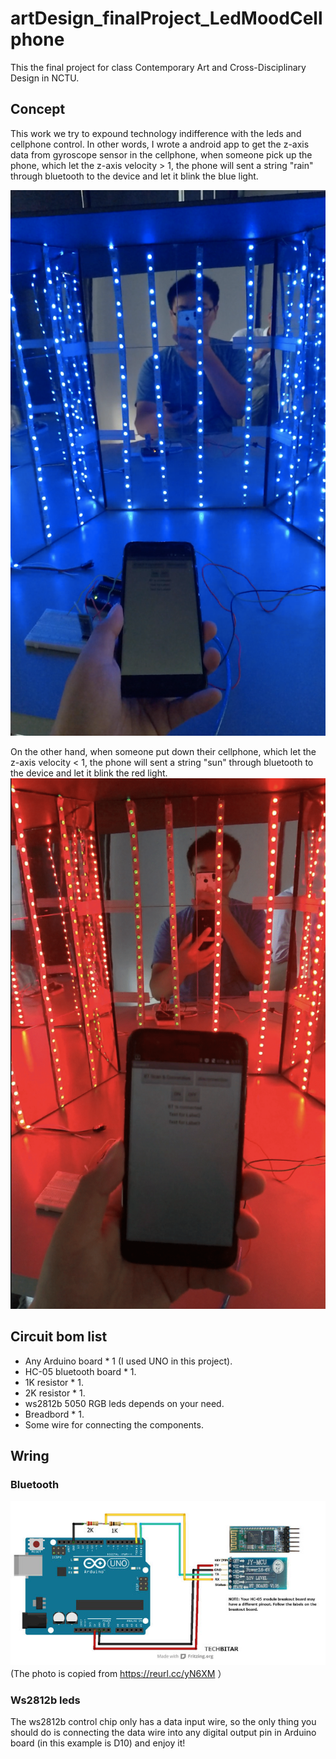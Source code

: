 # artDesign_finalProject_LedMoodCellphone


This the final project for class Contemporary Art and Cross-Disciplinary Design in NCTU.

## Concept
This work we try to expound technology indifference with the leds and cellphone control. In other words, I wrote a android app to get the z-axis data from gyroscope sensor in the cellphone, when someone pick up the phone, which let the z-axis velocity > 1, the phone will sent a string "rain" through bluetooth to the device and let it blink the blue light. 


![image](https://github.com/ChiShengChen/artDesign_finalProject_LedMoodCellphone/blob/master/%E8%9E%A2%E5%B9%95%E5%BF%AB%E7%85%A7%202019-06-22%20%E4%B8%8B%E5%8D%886.06.46.png)

On the other hand, when someone put down their cellphone, which let the z-axis velocity < 1, the phone will sent a string "sun" through bluetooth to the device and let it blink the red light. 
![image](https://github.com/ChiShengChen/artDesign_finalProject_LedMoodCellphone/blob/master/%E8%9E%A2%E5%B9%95%E5%BF%AB%E7%85%A7%202019-06-22%20%E4%B8%8B%E5%8D%886.05.57.png)

## Circuit bom list
- Any Arduino board * 1 (I used UNO in this project).
- HC-05 bluetooth board * 1.
- 1K resistor * 1.
- 2K resistor * 1.
- ws2812b 5050 RGB leds depends on your need.
- Breadbord * 1.
- Some wire for connecting the components.

## Wring
### Bluetooth
![image](https://github.com/ChiShengChen/artDesign_finalProject_LedMoodCellphone/blob/master/F1OOYJNIR413HTY.jpg)
<br>
(The photo is copied from https://reurl.cc/yN6XM ）

### Ws2812b leds
The ws2812b control chip only has a data input wire, so the only thing you should do is connecting the data wire into any digital output pin in Arduino board (in this example is D10) and enjoy it!
